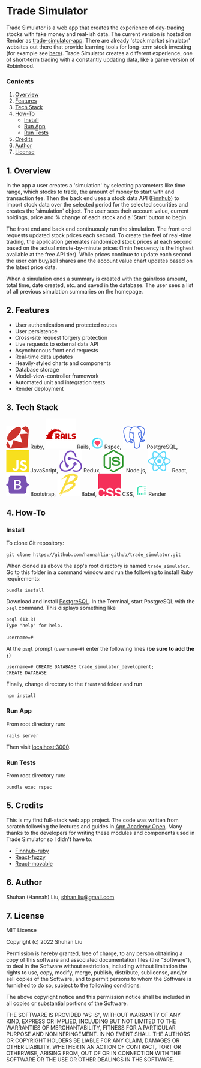# Trade Simulator

Trade Simulator is a web app that creates the experience of day-trading stocks with fake money and real-ish data. The current version is hosted on Render as [trade-simulator-app](https://trade-simulator-app.onrender.com). There are already 'stock market simulator' websites out there that provide learning tools for long-term stock investing (for example see [here](https://corporatefinanceinstitute.com/resources/knowledge/trading-investing/three-best-stock-simulators/)). Trade Simulator creates a different experience, one of short-term trading with a constantly updating data, like a game version of Robinhood. 

### Contents
1. [Overview](#overview)
2. [Features](#features)
3. [Tech Stack](#tech_stack)
4. [How-To](#how_to)
	- [Install](#install)
	- [Run App](#run_app)
	- [Run Tests](#run_tests)
5. [Credits](#credits)
6. [Author](#author)
7. [License](#license)

<a id="overview"></a>
## 1. Overview

In the app a user creates a 'simulation' by selecting parameters like time range, which stocks to trade, the amount of money to start with and transaction fee. Then the back end uses a stock data API ([Finnhub](https://finnhub.io/)) to import stock data over the selected period for the selected securities and creates the 'simulation' object. The user sees their account value, current holdings, price and % change of each stock and a 'Start' button to begin.

The front end and back end continuously run the simulation. The front end requests updated stock prices each second. To create the feel of real-time trading, the application generates randomized stock prices at each second based on the actual minute-by-minute prices  (1min frequency is the highest available at the free API tier). While prices continue to update each second the user can buy/sell shares and the account value chart updates based on the latest price data.

When a simulation ends a summary is created with the gain/loss amount, total time, date created, etc. and saved in the database. The user sees a list of all previous simulation summaries on the homepage.
 
 
<a id="features"></a>
## 2. Features

- User authentication and protected routes
- User persistence
- Cross-site request forgery protection
- Live requests to external data API
- Asynchronous front end requests
- Real-time data updates
- Heavily-styled charts and components
- Database storage
- Model-view-controller framework
- Automated unit and integration tests
- Render deployment

<a id="teck_stack"></a>
## 3. Tech Stack

![Ruby](icons/ruby.svg) Ruby,
![Ruby on Rails](icons/rubyonrails.svg) Rails,
<img src="icons/rspec.png" height="30px" width="30px"> Rspec,
![PostgreSQL](icons/postgresql.svg) PostgreSQL,
![JavaScript](icons/javascript.svg) JavaScript,
![Redux](icons/redux.svg) Redux,
![Node.js](icons/nodedotjs.svg) Node.js,
![React](icons/react.svg) React,
![Boostrap](icons/bootstrap.svg) Bootstrap,
![Babel](icons/babel.svg) Babel,
![CSS](icons/csswizardry.svg) CSS,
<img src="icons/render.png" height="30px" width="30px"> Render

<a id="how_to"></a>
## 4. How-To

<a id="install"></a>
### Install

To clone Git repository:

	git clone https://github.com/hannahliu-github/trade_simulator.git

When cloned as above the app's root directory is named `trade_simulator`. Go to this folder in a command window and run the following to install Ruby requirements:

	bundle install

Download and install [PostgreSQL](https://www.postgresql.org/). In the Terminal, start PostgreSQL with the `psql` command. This displays something like

	psql (13.3)
	Type "help" for help.

	username=# 
	
At the `psql` prompt (`username=#`) enter the following lines (**be sure to add the `;`**)

	username=# CREATE DATABASE trade_simulator_development;
	CREATE DATABASE

Finally, change directory to the `frontend` folder and run

	npm install

<a id="run_app"></a>
### Run App
From root directory run:

	rails server

Then visit [localhost:3000](http://localhost:3000/).

<a id="run_tests"></a>
### Run Tests

From root directory run:

	bundle exec rspec

<a id="credits"></a>
## 5. Credits

This is my first full-stack web app project. The code was written from scratch following the lectures and guides in [App Academy Open](https://www.appacademy.io/course/app-academy-open). Many thanks to the developers for writing these modules and components used in Trade Simulator so I didn't have to:

- [Finnhub-ruby](https://github.com/Finnhub-Stock-API/finnhub-ruby)
- [React-fuzzy](https://www.npmjs.com/package/react-fuzzy)
- [React-movable](https://www.npmjs.com/package/react-movable)


<a id="author"></a>
## 6. Author

Shuhan (Hannah) Liu, [shhan.liu@gmail.com](mailto:shhan.liu@gmail.com)

<a id="license"></a>
## 7. License

MIT License

Copyright (c) 2022 Shuhan Liu

Permission is hereby granted, free of charge, to any person obtaining a copy
of this software and associated documentation files (the "Software"), to deal
in the Software without restriction, including without limitation the rights
to use, copy, modify, merge, publish, distribute, sublicense, and/or sell
copies of the Software, and to permit persons to whom the Software is
furnished to do so, subject to the following conditions:

The above copyright notice and this permission notice shall be included in all
copies or substantial portions of the Software.

THE SOFTWARE IS PROVIDED "AS IS", WITHOUT WARRANTY OF ANY KIND, EXPRESS OR
IMPLIED, INCLUDING BUT NOT LIMITED TO THE WARRANTIES OF MERCHANTABILITY,
FITNESS FOR A PARTICULAR PURPOSE AND NONINFRINGEMENT. IN NO EVENT SHALL THE
AUTHORS OR COPYRIGHT HOLDERS BE LIABLE FOR ANY CLAIM, DAMAGES OR OTHER
LIABILITY, WHETHER IN AN ACTION OF CONTRACT, TORT OR OTHERWISE, ARISING FROM,
OUT OF OR IN CONNECTION WITH THE SOFTWARE OR THE USE OR OTHER DEALINGS IN THE
SOFTWARE.
